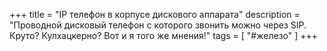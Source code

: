 +++
title = "IP телефон в корпусе дискового аппарата"
description = "Проводной дисковый телефон с которого звонить можно через SIP. Круто? Кулхацкерно? Вот и я того же мнения!"
tags = [ "#железо" ]
+++
